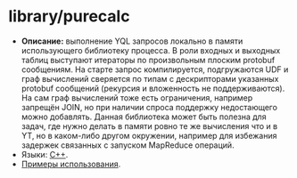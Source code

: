 # library/purecalc

* **Описание:** выполнение YQL запросов локально в памяти использующего библиотеку процесса. В роли входных и выходных таблиц выступают итераторы по произвольным плоским protobuf сообщениям. На старте запрос компилируется, подгружаются UDF и граф вычислений сверяется по типам с дескрипторами указанных protobuf сообщений (рекурсия и вложенность не поддерживаются). На сам граф вычислений тоже есть ограничения, например запрещён JOIN, но при наличии спроса поддержку недостающего можно добавлять. Данная библиотека может быть полезна для задач, где нужно делать в памяти ровно те же вычисления что и в YT, но в каком-либо другом окружении, например для избежания задержек связанных с запуском MapReduce операций.
* Языки: [C++](https://a.yandex-team.ru/arc/trunk/arcadia/yql/library/purecalc).
* [Примеры использования](https://cs.yandex-team.ru/#!yql%2Flibrary%2Fpurecalc,ya.make,,arcadia).